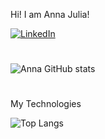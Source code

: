 Hi! I am Anna Julia!


[![LinkedIn](https://img.shields.io/badge/LinkedIn-0077B5?style=for-the-badge&logo=linkedin&logoColor=white)](https://github.com/annaszz)
#

![Anna GitHub stats](https://github-readme-stats.vercel.app/api?username=annaszz&_icons=true&theme=dracula)
#

My Technologies 

![Top Langs](https://github-readme-stats.vercel.app/api/top-langs/?username=annaszz&layout=compact&theme=dracula)

<!--
**annaszz/annaszz** is a ✨ _special_ ✨ repository because its `README.md` (this file) appears on your GitHub profile.

Here are some ideas to get you started:

- 🔭 I’m currently working on ...
- 🌱 I’m currently learning ...
- 👯 I’m looking to collaborate on ...
- 🤔 I’m looking for help with ...
- 💬 Ask me about ...
- 📫 How to reach me: ...
- 😄 Pronouns: ...
- ⚡ Fun fact: ...
-->
